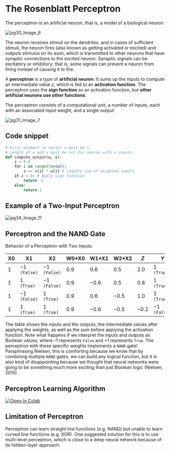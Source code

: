 # The Rosenblatt Perceptron

The perceptron is an artificial neuron, that is, a model of a biological neuron.

![pg30_Image_6](https://user-images.githubusercontent.com/62965911/228531087-492b9509-3168-4bb5-a82a-9dbdcf25eddc.jpeg)

The neuron receives stimuli on the dendrites, and in cases of sufficient stimuli, the neuron fires (also known as getting activated or excited) and outputs stimulus on its axon, which is transmitted to other neurons that have synaptic connections to the excited neuron. Synaptic signals can be excitatory or inhibitory; that is, some signals can prevent a neuron from firing instead of causing it to fire.

A **perceptron** is a type of **artificial neuron**. It sums up the inputs to compute an intermediate value _z_, which is fed to an **activation function**. The perceptron uses the **sign function** as an activation function, but **other artificial neurons use other functions**.

The perceptron consists of a computational unit, a number of inputs, each with an associated input weight, and a single output:

![pg31_Image_7](https://user-images.githubusercontent.com/62965911/228531930-d901d5a1-a63e-41e8-8757-74e6147c8f95.jpeg)

## Code snippet

```py
# First element in vector x must be 1.
# Length of w and x must be n+1 for neuron with n inputs.
def compute_output(w, x):
    z = 0.0
    for i in range(len(w)):
        z += x[i] * w[i] # Compute sum of weighted inputs
    if z < 0: # Apply sign function
        return -1
    else:
        return 1
```

## Example of a Two-Input Perceptron

![pg34_Image_11](https://user-images.githubusercontent.com/62965911/228533452-755225d2-dab5-4e6b-b835-3d23d80ce92d.jpeg)

## Perceptron and the NAND Gate

Behavior of a Perceptron with Two Inputs:

| X0 | X1              | X2              | W0\*X0 | W1\*X1 | W2\*X2 | _Z_  | _Y_             |
|----|-----------------|-----------------|--------|--------|--------|------|-----------------|
| 1  | −1<br>`(False)` | −1<br>`(False)` | 0.9    | 0.6    | 0.5    | 2.0  | 1<br>`(True)`   |
| 1  | 1<br>`(True)`   | −1<br>`(False)` | 0.9    | −0.6   | 0.5    | 0.8  | 1<br>`(True)`   |
| 1  | −1<br>`(False)` | 1<br>`(True)`   | 0.9    | 0.6    | −0.5   | 1.0  | 1<br>`(True)`   |
| 1  | 1<br>`(True)`   | 1<br>`(True)`   | 0.9    | −0.6   | −0.5   | −0.2 | −1<br>`(False)` |

The table shows the inputs and the outputs, the intermediate values after applying the weights, as well as the sum before applying the activation function. Note what happens if we interpret the inputs and outputs as Boolean values, where –1 represents `False` and +1 represents `True`. The perceptron with these specific weights implements a `NAND` gate! Paraphrasing Nielsen, this is comforting because we know that by combining multiple `NAND` gates, we can build any logical function, but it is also kind of disappointing because we thought that neural networks were going to be something much more exciting than just Boolean logic (Nielsen, 2015).

## Perceptron Learning Algorithm

<a target="_blank" href="https://colab.research.google.com/gist/sparsh-ai/2f9831067b06b1adfa49455f893b2211/perceptron-learning.ipynb">
  <img src="https://colab.research.google.com/assets/colab-badge.svg" alt="Open In Colab"/>
</a>

## Limitation of Perceptron

Perceptron can learn straight line functions (e.g. NAND) but unable to learn curved line functions (e.g. XOR). One suggested solution for this is to use multi-level perceptron, which is close to a deep neural network because of its hidden-layer approach.